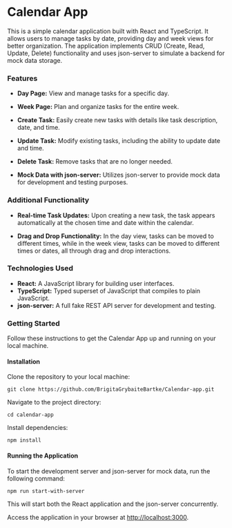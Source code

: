 # Calendar App

This is a simple calendar application built with React and TypeScript. It allows users to manage tasks by date, providing day and week views for better organization. The application implements CRUD (Create, Read, Update, Delete) functionality and uses json-server to simulate a backend for mock data storage.

### Features

* __Day Page:__ View and manage tasks for a specific day.

* __Week Page:__ Plan and organize tasks for the entire week.

* __Create Task:__ Easily create new tasks with details like task description, date, and time.

* __Update Task:__ Modify existing tasks, including the ability to update date and time.

* __Delete Task:__ Remove tasks that are no longer needed.

* __Mock Data with json-server:__ Utilizes json-server to provide mock data for development and testing purposes.


### Additional Functionality

* __Real-time Task Updates:__ Upon creating a new task, the task appears automatically at the chosen time and date within the calendar.
  
* __Drag and Drop Functionality:__ In the day view, tasks can be moved to different times, while in the week view, tasks can be moved to different times or dates, all through drag and drop interactions.
  

### Technologies Used
* __React:__ A JavaScript library for building user interfaces.
* __TypeScript:__ Typed superset of JavaScript that compiles to plain JavaScript.
* __json-server:__ A full fake REST API server for development and testing.

### Getting Started
Follow these instructions to get the Calendar App up and running on your local machine.

#### Installation
Clone the repository to your local machine:
```
git clone https://github.com/BrigitaGrybaiteBartke/Calendar-app.git
```
Navigate to the project directory:
```
cd calendar-app
```
Install dependencies: 
``` 
npm install
```

#### Running the Application
To start the development server and json-server for mock data, run the following command:
``` 
npm run start-with-server
```

This will start both the React application and the json-server concurrently.

Access the application in your browser at [http://localhost:3000](http://localhost:3000).

